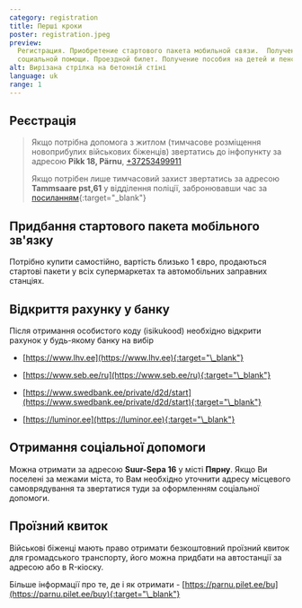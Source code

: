 ```yaml
---
category: registration
title: Перші кроки
poster: registration.jpeg
preview:
  Регистрация. Приобретение стартового пакета мобильной связи.  Получение
  социальной помощи. Проездной билет. Получение пособия на детей и пенсии
alt: Вирізана стрілка на бетонній стіні
language: uk
range: 1
---
```


## Реєстрація

> Якщо потрібна допомога з житлом (тимчасове розміщення новоприбулих військових
> біженців) звертатись до інфопункту за адресою **Pikk 18, Pärnu**,
> [+37253499911](tel::+37253499911)
>
> Якщо потрібен лише тимчасовий захист звертатись за адресою **Tammsaare
> pst,61** у відділення поліції, забронювавши час за
> [посиланням](https://broneering.politsei.ee/MakeReservation/SelectLocation?serviceId=KfOKmUSZpUehMDmMNGjpAA){:target="\_blank"}

## Придбання стартового пакета мобільного зв'язку

Потрібно купити самостійно, вартість близько 1 євро, продаються стартові пакети
у всіх супермаркетах та автомобільних заправних станціях.

## Відкриття рахунку у банку

Після отримання особистого коду (isikukood) необхідно відкрити рахунок у
будь-якому банку на вибір

- [https://www.lhv.ee](https://www.lhv.ee){:target="\_blank"}

- [https://www.seb.ee/ru](https://www.seb.ee/ru){:target="\_blank"}

- [https://www.swedbank.ee/private/d2d/start](https://www.swedbank.ee/private/d2d/start){:target="\_blank"}

- [https://luminor.ee](https://luminor.ee){:target="\_blank"}

## Отримання соціальної допомоги

Можна отримати за адресою **Suur-Sepa 16** у місті **Пярну**. Якщо Ви поселені
за межами міста, то Вам необхідно уточнити адресу місцевого самоврядування та
звертатися туди за оформленням соціальної допомоги.

## Проїзний квиток

Військові біженці мають право отримати безкоштовний проїзний квиток для
громадського транспорту, його можна придбати на автостанції за адресою або в
R-кіоску.

Більше інформації про те, де і як отримати -
[https://parnu.pilet.ee/bu](https://parnu.pilet.ee/buy){:target="\_blank"}
